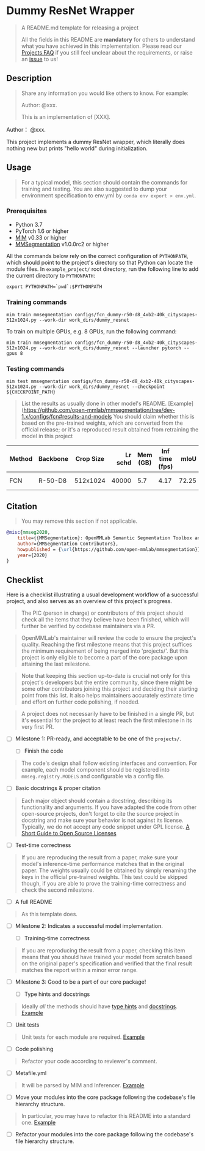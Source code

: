 # Dummy ResNet Wrapper

> A README.md template for releasing a project
>
> All the fields in this README are **mandatory** for others to understand what you have achieved in this implementation.
> Please read our [Projects FAQ](../faq.md) if you still feel unclear about the requirements, or raise an [issue](https://github.com/open-mmlab/mmsegmentation/issues) to us!

## Description

> Share any information you would like others to know. For example:
>
> Author: @xxx.
>
> This is an implementation of \[XXX\].

Author： @xxx.

This project implements a dummy ResNet wrapper, which literally does nothing new but prints "hello world" during initialization.

## Usage

> For a typical model, this section should contain the commands for training and testing.
> You are also suggested to dump your environment specification to env.yml by `conda env export > env.yml`.

### Prerequisites

- Python 3.7
- PyTorch 1.6 or higher
- [MIM](https://github.com/open-mmlab/mim) v0.33 or higher
- [MMSegmentation](https://github.com/open-mmlab/mmsegmentation) v1.0.0rc2 or higher

All the commands below rely on the correct configuration of `PYTHONPATH`, which should point to the project's directory so that Python can locate the module files. In `example_project/` root directory, run the following line to add the current directory to `PYTHONPATH`:

```shell
export PYTHONPATH=`pwd`:$PYTHONPATH
```

### Training commands

```shell
mim train mmsegmentation configs/fcn_dummy-r50-d8_4xb2-40k_cityscapes-512x1024.py --work-dir work_dirs/dummy_resnet
```

To train on multiple GPUs, e.g. 8 GPUs, run the following command:

```shell
mim train mmsegmentation configs/fcn_dummy-r50-d8_4xb2-40k_cityscapes-512x1024.py --work-dir work_dirs/dummy_resnet --launcher pytorch --gpus 8
```

### Testing commands

```shell
mim test mmsegmentation configs/fcn_dummy-r50-d8_4xb2-40k_cityscapes-512x1024.py --work-dir work_dirs/dummy_resnet --checkpoint ${CHECKPOINT_PATH}
```

> List the results as usually done in other model's README. \[Example\](https://github.com/open-mmlab/mmsegmentation/tree/dev-1.x/configs/fcn#results-and-models
> You should claim whether this is based on the pre-trained weights, which are converted from the official release; or it's a reproduced result obtained from retraining the model in this project

| Method | Backbone | Crop Size | Lr schd | Mem (GB) | Inf time (fps) |  mIoU | mIoU(ms+flip) | config                                                             | download                                                                                                                                                                                                                                                                                                                           |
| ------ | -------- | --------- | ------: | -------- | -------------- | ----: | ------------: | ------------------------------------------------------------------ | ---------------------------------------------------------------------------------------------------------------------------------------------------------------------------------------------------------------------------------------------------------------------------------------------------------------------------------- |
| FCN    | R-50-D8  | 512x1024  |   40000 | 5.7      | 4.17           | 72.25 |         73.36 | [config](configs/fcn_dummy-r50-d8_4xb2-40k_cityscapes-512x1024.py) | [model](https://download.openmmlab.com/mmsegmentation/v0.5/fcn/fcn_r50-d8_512x1024_40k_cityscapes/fcn_r50-d8_512x1024_40k_cityscapes_20200604_192608-efe53f0d.pth) \| [log](https://download.openmmlab.com/mmsegmentation/v0.5/fcn/fcn_r50-d8_512x1024_40k_cityscapes/fcn_r50-d8_512x1024_40k_cityscapes_20200604_192608.log.json) |

## Citation

> You may remove this section if not applicable.

```bibtex
@misc{mmseg2020,
    title={{MMSegmentation}: OpenMMLab Semantic Segmentation Toolbox and Benchmark},
    author={MMSegmentation Contributors},
    howpublished = {\url{https://github.com/open-mmlab/mmsegmentation}},
    year={2020}
}
```

## Checklist

Here is a checklist illustrating a usual development workflow of a successful project, and also serves as an overview of this project's progress.

> The PIC (person in charge) or contributors of this project should check all the items that they believe have been finished, which will further be verified by codebase maintainers via a PR.

> OpenMMLab's maintainer will review the code to ensure the project's quality. Reaching the first milestone means that this project suffices the minimum requirement of being merged into 'projects/'. But this project is only eligible to become a part of the core package upon attaining the last milestone.

> Note that keeping this section up-to-date is crucial not only for this project's developers but the entire community, since there might be some other contributors joining this project and deciding their starting point from this list. It also helps maintainers accurately estimate time and effort on further code polishing, if needed.

> A project does not necessarily have to be finished in a single PR, but it's essential for the project to at least reach the first milestone in its very first PR.

- [ ] Milestone 1: PR-ready, and acceptable to be one of the `projects/`.

  - [ ] Finish the code

> The code's design shall follow existing interfaces and convention. For example, each model component should be registered into `mmseg.registry.MODELS` and configurable via a config file.

- [ ] Basic docstrings & proper citation

> Each major object should contain a docstring, describing its functionality and arguments. If you have adapted the code from other open-source projects, don't forget to cite the source project in docstring and make sure your behavior is not against its license. Typically, we do not accept any code snippet under GPL license. [A Short Guide to Open Source Licenses](https://medium.com/nationwide-technology/a-short-guide-to-open-source-licenses-cf5b1c329edd)

- [ ] Test-time correctness

> If you are reproducing the result from a paper, make sure your model's inference-time performance matches that in the original paper. The weights usually could be obtained by simply renaming the keys in the official pre-trained weights. This test could be skipped though, if you are able to prove the training-time correctness and check the second milestone.

- [ ] A full README

> As this template does.

- [ ] Milestone 2: Indicates a successful model implementation.

  - [ ] Training-time correctness

> If you are reproducing the result from a paper, checking this item means that you should have trained your model from scratch based on the original paper's specification and verified that the final result matches the report within a minor error range.

- [ ] Milestone 3: Good to be a part of our core package!

  - [ ] Type hints and docstrings

> Ideally *all* the methods should have [type hints](https://www.pythontutorial.net/python-basics/python-type-hints/) and [docstrings](https://google.github.io/styleguide/pyguide.html#381-docstrings). [Example](https://github.com/open-mmlab/mmsegmentation/blob/dev-1.x/mmseg/utils/io.py#L9)

- [ ] Unit tests

> Unit tests for each module are required. [Example](https://github.com/open-mmlab/mmsegmentation/blob/dev-1.x/tests/test_utils/test_io.py#L14)

- [ ] Code polishing

> Refactor your code according to reviewer's comment.

- [ ] Metafile.yml

> It will be parsed by MIM and Inferencer. [Example](https://github.com/open-mmlab/mmsegmentation/blob/dev-1.x/configs/fcn/fcn.yml)

- [ ] Move your modules into the core package following the codebase's file hierarchy structure.

> In particular, you may have to refactor this README into a standard one. [Example](https://github.com/open-mmlab/mmsegmentation/blob/dev-1.x/configs/fcn/README.md)

- [ ] Refactor your modules into the core package following the codebase's file hierarchy structure.
